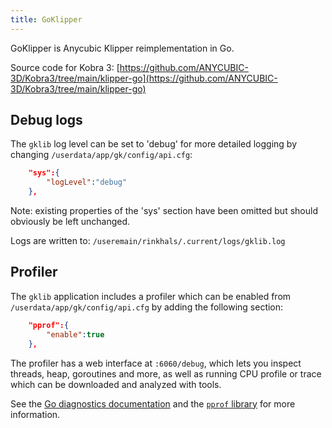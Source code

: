 ```yaml
---
title: GoKlipper
---
```


GoKlipper is Anycubic Klipper reimplementation in Go.

Source code for Kobra 3: [https://github.com/ANYCUBIC-3D/Kobra3/tree/main/klipper-go](https://github.com/ANYCUBIC-3D/Kobra3/tree/main/klipper-go)

## Debug logs

The `gklib` log level can be set to 'debug' for more detailed logging by changing `/userdata/app/gk/config/api.cfg`:

```json
    "sys":{
        "logLevel":"debug"
    },
```

Note: existing properties of the 'sys' section have been omitted but should obviously be left unchanged.

Logs are written to: `/useremain/rinkhals/.current/logs/gklib.log`

## Profiler

The `gklib` application includes a profiler which can be enabled from `/userdata/app/gk/config/api.cfg` by adding the following section:
```json
    "pprof":{
        "enable":true
    },
```

The profiler has a web interface at `:6060/debug`, which lets you inspect threads, heap, goroutines and more, as well as running CPU profile or trace which can be downloaded and analyzed with tools.

See the [Go diagnostics documentation](https://go.dev/doc/diagnostics) and the [`pprof` library](https://github.com/google/pprof) for more information.

